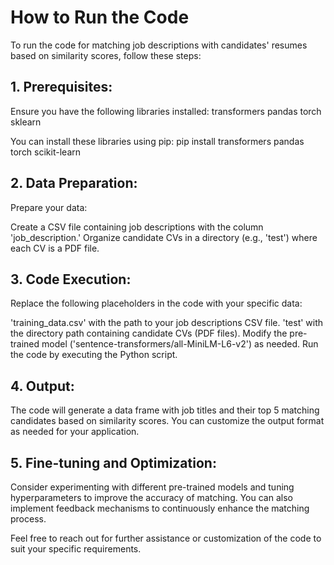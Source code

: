 # How to Run the Code

To run the code for matching job descriptions with candidates' resumes based on similarity scores, follow these steps:

## 1. Prerequisites:
  Ensure you have the following libraries installed:
  transformers
  pandas
  torch
  sklearn
  
  You can install these libraries using pip:
    pip install transformers pandas torch scikit-learn
    
## 2. Data Preparation:

  Prepare your data:
  
  Create a CSV file containing job descriptions with the column 'job_description.'
  Organize candidate CVs in a directory (e.g., 'test') where each CV is a PDF file.
  
## 3. Code Execution:
  Replace the following placeholders in the code with your specific data:
  
  'training_data.csv' with the path to your job descriptions CSV file.
  'test' with the directory path containing candidate CVs (PDF files).
  Modify the pre-trained model ('sentence-transformers/all-MiniLM-L6-v2') as needed.
  Run the code by executing the Python script.

## 4. Output:
  
  The code will generate a data frame with job titles and their top 5 matching candidates based on similarity scores. You can customize the output format as needed for your application.

## 5. Fine-tuning and Optimization:

  Consider experimenting with different pre-trained models and tuning hyperparameters to improve the accuracy of matching. You can also implement feedback mechanisms to continuously enhance the matching process.
  
Feel free to reach out for further assistance or customization of the code to suit your specific requirements.
